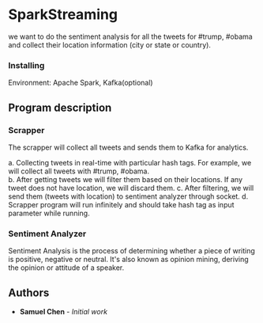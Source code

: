 # SparkStreaming
we want to do the sentiment analysis for all the tweets for #trump, #obama and collect their
location information (city or state or country).

### Installing
Environment: Apache Spark, Kafka(optional)

## Program description
### Scrapper
<p>The scrapper will collect all tweets and sends them to Kafka for
analytics. </p>

a. Collecting tweets in real-time with particular hash tags. For example, we
will collect all tweets with #trump, #obama.</br>
b. After getting tweets we will filter them based on their locations. If any
tweet does not have location, we will discard them.
c. After filtering, we will send them (tweets with location) to sentiment analyzer through socket.
d. Scrapper program will run infinitely and should take hash tag as
input parameter while running.

### Sentiment Analyzer
Sentiment Analysis is the process of determining whether a piece of
writing is positive, negative or neutral. It's also known as opinion mining,
deriving the opinion or attitude of a speaker.

## Authors

* **Samuel Chen** - *Initial work*
